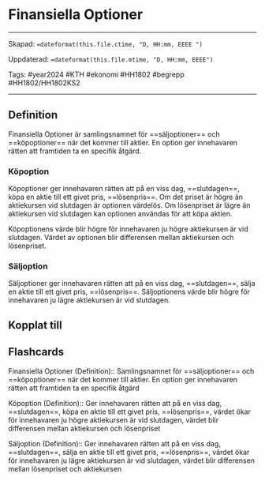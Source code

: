 # Finansiella Optioner

---

Skapad: `=dateformat(this.file.ctime, "D, HH:mm, EEEE ")`

Uppdaterad: `=dateformat(this.file.mtime, "D, HH:mm, EEEE")`

Tags: #year2024 #KTH #ekonomi #HH1802 #begrepp #HH1802/HH1802KS2

---

## Definition

Finansiella Optioner är samlingsnamnet för ==säljoptioner== och ==köpoptioner== när det kommer till aktier. En option ger innehavaren rätten att framtiden ta en specifik åtgärd.

### Köpoption

Köpoptioner ger innehavaren rätten att på en viss dag, ==slutdagen==, köpa en aktie till ett givet pris, ==lösenpris==. Om det priset är högre än aktiekursen vid slutdagen är optionen värdelös. Om lösenpriset är lägre än aktiekursen vid slutdagen kan optionen användas för att köpa aktien.

Köpoptionens värde blir högre för innehavaren ju högre aktiekursen är vid slutdagen. Värdet av optionen blir differensen mellan aktiekursen och lösenpriset.

### Säljoption

Säljoptioner ger innehavaren rätten att på en viss dag, ==slutdagen==, sälja en aktie till ett givet pris, ==lösenpris==. Säljoptionens värde blir högre för innehavaren ju lägre aktiekursen är vid slutdagen.

## Kopplat till

## Flashcards

Finansiella Optioner (Definition):: Samlingsnamnet för ==säljoptioner== och ==köpoptioner== när det kommer till aktier. En option ger innehavaren rätten att framtiden ta en specifik åtgärd

Köpoption (Definition):: Ger innehavaren rätten att på en viss dag, ==slutdagen==, köpa en aktie till ett givet pris, ==lösenpris==, värdet ökar för innehavaren ju högre aktiekursen är vid slutdagen, värdet blir differensen mellan aktiekursen och lösenpriset

Säljoption (Definition):: Ger innehavaren rätten att på en viss dag, ==slutdagen==, sälja en aktie till ett givet pris, ==lösenpris==, värdet ökar för innehavaren ju lägre aktiekursen är vid slutdagen, värdet blir differensen mellan lösenpriset och aktiekursen
